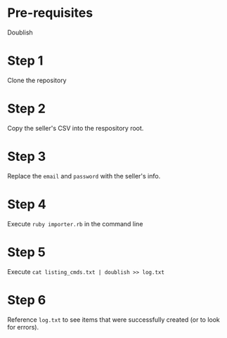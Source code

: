 # Pre-requisites
Doublish

# Step 1
Clone the repository

# Step 2
Copy the seller's CSV into the respository root.

# Step 3
Replace the `email` and `password` with the seller's info.

# Step 4
Execute `ruby importer.rb` in the command line

# Step 5
Execute `cat listing_cmds.txt | doublish >> log.txt`

# Step 6
Reference `log.txt` to see items that were successfully created (or to look for errors).

